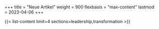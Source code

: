+++
title = "Neue Artikel"
weight = 900
flexbasis = "max-content"
lastmod = 2023-04-06
+++

{{< list-content limit=4 sections=leadership,transformation >}}

